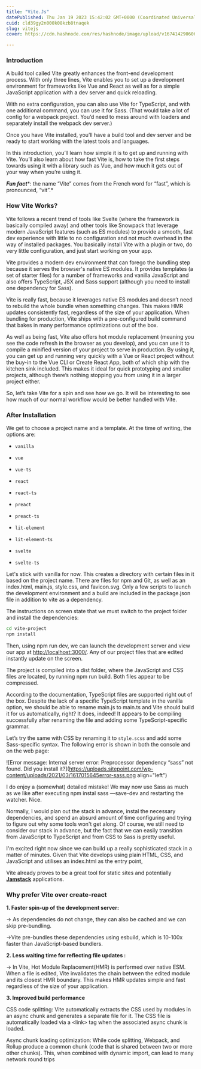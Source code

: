 ```yaml
---
title: "Vite.Js"
datePublished: Thu Jan 19 2023 15:42:02 GMT+0000 (Coordinated Universal Time)
cuid: cld39gy2n000k08kzb8tnaqek
slug: vitejs
cover: https://cdn.hashnode.com/res/hashnode/image/upload/v1674142906067/b5de7b40-bb05-4266-a7d3-1e2806d50b6e.jpeg

---
```


### Introduction

A build tool called Vite greatly enhances the front-end development process. With only three lines, Vite enables you to set up a development environment for frameworks like Vue and React as well as for a simple JavaScript application with a dev server and quick reloading.

With no extra configuration, you can also use Vite for TypeScript, and with one additional command, you can use it for Sass. (That would take a lot of config for a webpack project. You’d need to mess around with loaders and separately install the webpack dev server.)

Once you have Vite installed, you’ll have a build tool and dev server and be ready to start working with the latest tools and languages.

In this introduction, you’ll learn how simple it is to get up and running with Vite. You’ll also learn about how fast Vite is, how to take the first steps towards using it with a library such as Vue, and how much it gets out of your way when you’re using it.

***Fun fact****: the name “Vite” comes from the French word for “fast”, which is pronounced, “vit”.*

### How Vite Works?

Vite follows a recent trend of tools like Svelte (where the framework is basically compiled away) and other tools like Snowpack that leverage modern JavaScript features (such as ES modules) to provide a smooth, fast dev experience with little to no configuration and not much overhead in the way of installed packages. You basically install Vite with a plugin or two, do very little configuration, and just start working on your app.

Vite provides a modern dev environment that can forego the bundling step because it serves the browser's native ES modules. It provides templates (a set of starter files) for a number of frameworks and vanilla JavaScript and also offers TypeScript, JSX and Sass support (although you need to install one dependency for Sass).

Vite is really fast, because it leverages native ES modules and doesn’t need to rebuild the whole bundle when something changes. This makes HMR updates consistently fast, regardless of the size of your application. When bundling for production, Vite ships with a pre-configured build command that bakes in many performance optimizations out of the box.

As well as being fast, Vite also offers hot module replacement (meaning you see the code refresh in the browser as you develop), and you can use it to compile a minified version of your project to serve in production. By using it, you can get up and running very quickly with a Vue or React project without the buy-in to the Vue CLI or Create React App, both of which ship with the kitchen sink included. This makes it ideal for quick prototyping and smaller projects, although there’s nothing stopping you from using it in a larger project either.

So, let’s take Vite for a spin and see how we go. It will be interesting to see how much of our normal workflow would be better handled with Vite.

### After Installation

We get to choose a project name and a template. At the time of writing, the options are:

* `vanilla`
    
* `vue`
    
* `vue-ts`
    
* `react`
    
* `react-ts`
    
* `preact`
    
* `preact-ts`
    
* `lit-element`
    
* `lit-element-ts`
    
* `svelte`
    
* `svelte-ts`
    

Let's stick with vanilla for now. This creates a directory with certain files in it based on the project name. There are files for npm and Git, as well as an index.html, main.js, style.css, and favicon.svg. Only a few scripts to launch the development environment and a build are included in the package.json file in addition to vite as a dependency.

The instructions on screen state that we must switch to the project folder and install the dependencies:

```bash
cd vite-project
npm install
```

Then, using npm run dev, we can launch the development server and view our app at [http://localhost:3000/](http://localhost:3000/). Any of our project files that are edited instantly update on the screen.

The project is compiled into a dist folder, where the JavaScript and CSS files are located, by running npm run build. Both files appear to be compressed.

According to the documentation, TypeScript files are supported right out of the box. Despite the lack of a specific TypeScript template in the vanilla option, we should be able to rename main.js to main.ts and Vite should build it for us automatically, right? It does, indeed! It appears to be compiling successfully after renaming the file and adding some TypeScript-specific grammar.

Let’s try the same with CSS by renaming it to `style.scss` and add some Sass-specific syntax. The following error is shown in both the console and on the web page:

![Error message: Internal server error: Preprocessor dependency “sass” not found. Did you install it?](https://uploads.sitepoint.com/wp-content/uploads/2021/03/1617015645error-sass.png align="left")

I do enjoy a (somewhat) detailed mistake! We may now use Sass as much as we like after executing npm instal sass —save-dev and restarting the watcher. Nice.

Normally, I would plan out the stack in advance, instal the necessary dependencies, and spend an absurd amount of time configuring and trying to figure out why some tools won't get along. Of course, we still need to consider our stack in advance, but the fact that we can easily transition from JavaScript to TypeScript and from CSS to Sass is pretty useful.

I'm excited right now since we can build up a really sophisticated stack in a matter of minutes. Given that Vite develops using plain HTML, CSS, and JavaScript and utilises an index.html as the entry point,

Vite already proves to be a great tool for static sites and potentially [**Jamstack**](https://www.sitepoint.com/learn-jamstack/) applications.

### Why prefer Vite over create-react

**1\. Faster spin-up of the development server:**

\-&gt; As dependencies do not change, they can also be cached and we can skip pre-bundling.

\-&gt;Vite pre-bundles these dependencies using esbuild, which is 10-100x faster than JavaScript-based bundlers.

**2\. Less waiting time for reflecting file updates :**

\-&gt; In Vite, Hot Module Replacement(HMR) is performed over native ESM. When a file is edited, Vite invalidates the chain between the edited module and its closest HMR boundary. This makes HMR updates simple and fast regardless of the size of your application.

**3\. Improved build performance**

CSS code splitting: Vite automatically extracts the CSS used by modules in an async chunk and generates a separate file for it. The CSS file is automatically loaded via a &lt;link&gt; tag when the associated async chunk is loaded.

Async chunk loading optimization: While code splitting, Webpack, and Rollup produce a common chunk (code that is shared between two or more other chunks). This, when combined with dynamic import, can lead to many network round trips